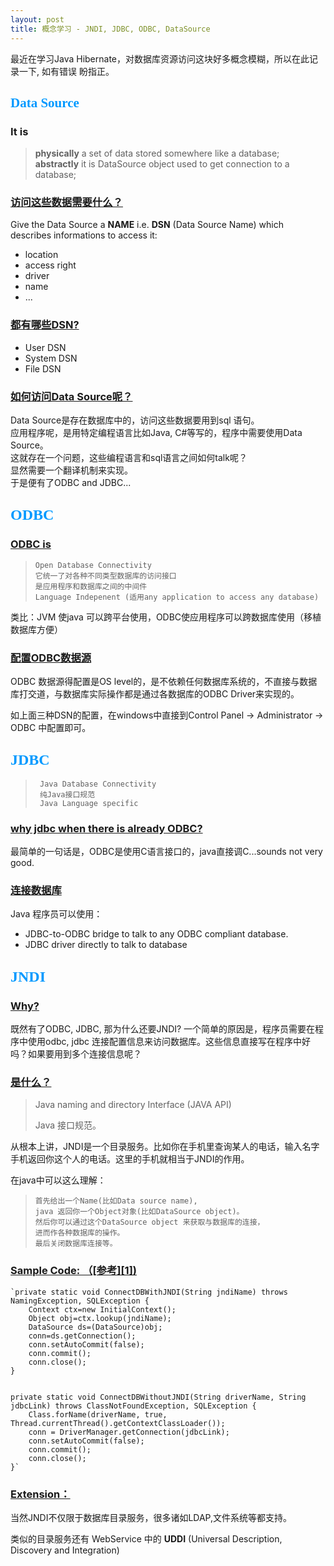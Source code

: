 ```yaml
---
layout: post
title: 概念学习 - JNDI, JDBC, ODBC, DataSource
---
```


最近在学习Java Hibernate，对数据库资源访问这块好多概念模糊，所以在此记录一下, 如有错误 盼指正。

## <font color="#0099ff" face="黑体"> Data Source </font>

### It is
>**physically** a set of data stored somewhere like a database;<br>
>**abstractly** it is DataSource object used to get connection to a database;

### <u>访问这些数据需要什么？</u>

Give the Data Source a **NAME** i.e. **DSN** (Data Source Name) which describes informations to access it:

* location
* access right
* driver
* name
* ...

### <u>都有哪些DSN?</u>
- User DSN
- System DSN
- File DSN

### <u>如何访问Data Source呢？</u>
Data Source是存在数据库中的，访问这些数据要用到sql 语句。<br>
应用程序呢，是用特定编程语言比如Java, C#等写的，程序中需要使用Data Source。<br>
这就存在一个问题，这些编程语言和sql语言之间如何talk呢？<br>
显然需要一个翻译机制来实现。<br>
于是便有了ODBC and JDBC...<br>

## <font color=#0099ff size=5 face="黑体">ODBC</font>

### <u>ODBC is</u>
>     Open Database Connectivity
>     它统一了对各种不同类型数据库的访问接口
>     是应用程序和数据库之间的中间件
>     Language Indepenent (适用any application to access any database)

类比：JVM 使java 可以跨平台使用，ODBC使应用程序可以跨数据库使用（移植数据库方便）

### <u>配置ODBC数据源</u>
ODBC 数据源得配置是OS level的，是不依赖任何数据库系统的，不直接与数据库打交道，与数据库实际操作都是通过各数据库的ODBC Driver来实现的。

如上面三种DSN的配置，在windows中直接到Control Panel -> Administrator -> ODBC 中配置即可。 

## <font color=#0099ff size=5 face="黑体">JDBC</font>
>      Java Database Connectivity
>      纯Java接口规范
>      Java Language specific
>      

### <u>why jdbc when there is already ODBC?</u>
最简单的一句话是，ODBC是使用C语言接口的，java直接调C...sounds not very good.


### <u>连接数据库</u>

Java 程序员可以使用：

+ JDBC-to-ODBC bridge to talk to any ODBC compliant database.
+ JDBC driver directly to talk to database


## <font color=#0099ff size=5 face="黑体">JNDI</font>

### <u>Why?</u>
既然有了ODBC, JDBC, 那为什么还要JNDI?
一个简单的原因是，程序员需要在程序中使用odbc, jdbc 连接配置信息来访问数据库。这些信息直接写在程序中好吗？如果要用到多个连接信息呢？

### <u>是什么？</u>
> Java naming and directory Interface (JAVA API)
> 
> Java 接口规范。

从根本上讲，JNDI是一个目录服务。比如你在手机里查询某人的电话，输入名字手机返回你这个人的电话。这里的手机就相当于JNDI的作用。

在java中可以这么理解：

>     首先给出一个Name(比如Data source name), 
>     java 返回你一个Object对象(比如DataSource object)。
>     然后你可以通过这个DataSource object 来获取与数据库的连接，
>     进而作各种数据库的操作。
>     最后关闭数据库连接等。


### <u>Sample Code: （[参考][1])</u>


	`private static void ConnectDBWithJNDI(String jndiName) throws 	NamingException, SQLException {
        Context ctx=new InitialContext();
        Object obj=ctx.lookup(jndiName);
        DataSource ds=(DataSource)obj;
        conn=ds.getConnection();
        conn.setAutoCommit(false);
        conn.commit();
        conn.close();
    }


	private static void ConnectDBWithoutJNDI(String driverName, String jdbcLink) throws ClassNotFoundException, SQLException {
        Class.forName(driverName, true, Thread.currentThread().getContextClassLoader());
        conn = DriverManager.getConnection(jdbcLink);
        conn.setAutoCommit(false);
        conn.commit();
        conn.close();
    }`


### <u>Extension：</u>

当然JNDI不仅限于数据库目录服务，很多诸如LDAP,文件系统等都支持。

类似的目录服务还有 WebService 中的 **UDDI** (Universal Description, Discovery and Integration)





